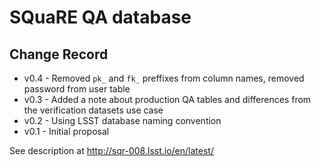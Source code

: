 # SQuaRE QA database

## Change Record

- v0.4 - Removed ```pk_``` and ```fk_``` preffixes from column names, removed password from user table
- v0.3 - Added a note about production QA tables and differences from the verification datasets use case
- v0.2 - Using LSST database naming convention
- v0.1 - Initial proposal

See description at http://sqr-008.lsst.io/en/latest/
